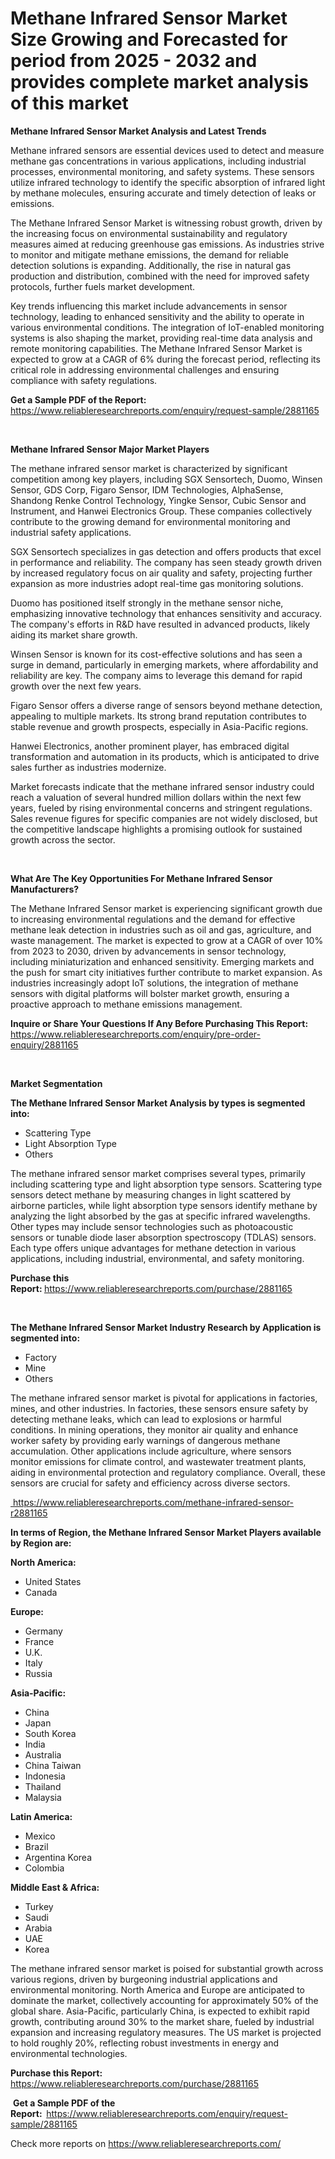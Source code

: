 <p><h1>Methane Infrared Sensor Market Size Growing and Forecasted for period from 2025 - 2032 and provides complete market analysis of this market</h1></p><p><strong>Methane Infrared Sensor Market Analysis and Latest Trends</strong></p>
<p><p>Methane infrared sensors are essential devices used to detect and measure methane gas concentrations in various applications, including industrial processes, environmental monitoring, and safety systems. These sensors utilize infrared technology to identify the specific absorption of infrared light by methane molecules, ensuring accurate and timely detection of leaks or emissions.</p><p>The Methane Infrared Sensor Market is witnessing robust growth, driven by the increasing focus on environmental sustainability and regulatory measures aimed at reducing greenhouse gas emissions. As industries strive to monitor and mitigate methane emissions, the demand for reliable detection solutions is expanding. Additionally, the rise in natural gas production and distribution, combined with the need for improved safety protocols, further fuels market development.</p><p>Key trends influencing this market include advancements in sensor technology, leading to enhanced sensitivity and the ability to operate in various environmental conditions. The integration of IoT-enabled monitoring systems is also shaping the market, providing real-time data analysis and remote monitoring capabilities. The Methane Infrared Sensor Market is expected to grow at a CAGR of 6% during the forecast period, reflecting its critical role in addressing environmental challenges and ensuring compliance with safety regulations.</p></p>
<p><strong>Get a Sample PDF of the Report:&nbsp;</strong> <a href="https://www.reliableresearchreports.com/enquiry/request-sample/2881165?utm_campaign=1674&utm_medium=2&utm_source=Github&utm_content=ia&utm_term=12032025&utm_id=methane-infrared-sensor">https://www.reliableresearchreports.com/enquiry/request-sample/2881165</a></p>
<p>&nbsp;</p>
<p><strong>Methane Infrared Sensor Major Market Players</strong></p>
<p><p>The methane infrared sensor market is characterized by significant competition among key players, including SGX Sensortech, Duomo, Winsen Sensor, GDS Corp, Figaro Sensor, IDM Technologies, AlphaSense, Shandong Renke Control Technology, Yingke Sensor, Cubic Sensor and Instrument, and Hanwei Electronics Group. These companies collectively contribute to the growing demand for environmental monitoring and industrial safety applications.</p><p>SGX Sensortech specializes in gas detection and offers products that excel in performance and reliability. The company has seen steady growth driven by increased regulatory focus on air quality and safety, projecting further expansion as more industries adopt real-time gas monitoring solutions.</p><p>Duomo has positioned itself strongly in the methane sensor niche, emphasizing innovative technology that enhances sensitivity and accuracy. The company's efforts in R&D have resulted in advanced products, likely aiding its market share growth.</p><p>Winsen Sensor is known for its cost-effective solutions and has seen a surge in demand, particularly in emerging markets, where affordability and reliability are key. The company aims to leverage this demand for rapid growth over the next few years.</p><p>Figaro Sensor offers a diverse range of sensors beyond methane detection, appealing to multiple markets. Its strong brand reputation contributes to stable revenue and growth prospects, especially in Asia-Pacific regions.</p><p>Hanwei Electronics, another prominent player, has embraced digital transformation and automation in its products, which is anticipated to drive sales further as industries modernize.</p><p>Market forecasts indicate that the methane infrared sensor industry could reach a valuation of several hundred million dollars within the next few years, fueled by rising environmental concerns and stringent regulations. Sales revenue figures for specific companies are not widely disclosed, but the competitive landscape highlights a promising outlook for sustained growth across the sector.</p></p>
<p>&nbsp;</p>
<p><strong>What Are The Key Opportunities For Methane Infrared Sensor Manufacturers?</strong></p>
<p><p>The Methane Infrared Sensor market is experiencing significant growth due to increasing environmental regulations and the demand for effective methane leak detection in industries such as oil and gas, agriculture, and waste management. The market is expected to grow at a CAGR of over 10% from 2023 to 2030, driven by advancements in sensor technology, including miniaturization and enhanced sensitivity. Emerging markets and the push for smart city initiatives further contribute to market expansion. As industries increasingly adopt IoT solutions, the integration of methane sensors with digital platforms will bolster market growth, ensuring a proactive approach to methane emissions management.</p></p>
<p><strong>Inquire or Share Your Questions If Any Before Purchasing This Report:</strong> <a href="https://www.reliableresearchreports.com/enquiry/pre-order-enquiry/2881165?utm_campaign=1674&utm_medium=2&utm_source=Github&utm_content=ia&utm_term=12032025&utm_id=methane-infrared-sensor">https://www.reliableresearchreports.com/enquiry/pre-order-enquiry/2881165</a></p>
<p>&nbsp;</p>
<p><strong>Market Segmentation</strong></p>
<p><strong>The Methane Infrared Sensor Market Analysis by types is segmented into:</strong></p>
<p><ul><li>Scattering Type</li><li>Light Absorption Type</li><li>Others</li></ul></p>
<p><p>The methane infrared sensor market comprises several types, primarily including scattering type and light absorption type sensors. Scattering type sensors detect methane by measuring changes in light scattered by airborne particles, while light absorption type sensors identify methane by analyzing the light absorbed by the gas at specific infrared wavelengths. Other types may include sensor technologies such as photoacoustic sensors or tunable diode laser absorption spectroscopy (TDLAS) sensors. Each type offers unique advantages for methane detection in various applications, including industrial, environmental, and safety monitoring.</p></p>
<p><strong>Purchase this Report:&nbsp;</strong><a href="https://www.reliableresearchreports.com/purchase/2881165?utm_campaign=1674&utm_medium=2&utm_source=Github&utm_content=ia&utm_term=12032025&utm_id=methane-infrared-sensor">https://www.reliableresearchreports.com/purchase/2881165</a></p>
<p>&nbsp;</p>
<p><strong>The Methane Infrared Sensor Market Industry Research by Application is segmented into:</strong></p>
<p><ul><li>Factory</li><li>Mine</li><li>Others</li></ul></p>
<p><p>The methane infrared sensor market is pivotal for applications in factories, mines, and other industries. In factories, these sensors ensure safety by detecting methane leaks, which can lead to explosions or harmful conditions. In mining operations, they monitor air quality and enhance worker safety by providing early warnings of dangerous methane accumulation. Other applications include agriculture, where sensors monitor emissions for climate control, and wastewater treatment plants, aiding in environmental protection and regulatory compliance. Overall, these sensors are crucial for safety and efficiency across diverse sectors.</p></p>
<p><a href="https://www.reliableresearchreports.com/methane-infrared-sensor-r2881165?utm_campaign=1674&utm_medium=2&utm_source=Github&utm_content=ia&utm_term=12032025&utm_id=methane-infrared-sensor">&nbsp;https://www.reliableresearchreports.com/methane-infrared-sensor-r2881165</a></p>
<p><strong>In terms of Region, the Methane Infrared Sensor Market Players available by Region are:</strong></p>
<p>
    <p> <strong> North America: </strong>
        <ul>
            <li>United States</li>
            <li>Canada</li>
        </ul>
        </p> 
    <p> <strong> Europe: </strong>
        <ul>
            <li>Germany</li>
            <li>France</li>
            <li>U.K.</li>
            <li>Italy</li>
            <li>Russia</li>
        </ul>
        </p> 
    <p> <strong> Asia-Pacific: </strong>
        <ul>
            <li>China</li>
            <li>Japan</li>
            <li>South Korea</li>
            <li>India</li>
            <li>Australia</li>
            <li>China Taiwan</li>
            <li>Indonesia</li>
            <li>Thailand</li>
            <li>Malaysia</li>
        </ul>
        </p> 
    <p> <strong> Latin America: </strong>
        <ul>
            <li>Mexico</li>
            <li>Brazil</li>
            <li>Argentina Korea</li>
            <li>Colombia</li>
        </ul>
        </p> 
    <p> <strong> Middle East & Africa: </strong>
        <ul>
            <li>Turkey</li>
            <li>Saudi</li>
            <li>Arabia</li>
            <li>UAE</li>
            <li>Korea</li>
        </ul>
    </p>
    </p>
<p><p>The methane infrared sensor market is poised for substantial growth across various regions, driven by burgeoning industrial applications and environmental monitoring. North America and Europe are anticipated to dominate the market, collectively accounting for approximately 50% of the global share. Asia-Pacific, particularly China, is expected to exhibit rapid growth, contributing around 30% to the market share, fueled by industrial expansion and increasing regulatory measures. The US market is projected to hold roughly 20%, reflecting robust investments in energy and environmental technologies.</p></p>
<p><strong>Purchase this Report: </strong><a href="https://www.reliableresearchreports.com/purchase/2881165?utm_campaign=1674&utm_medium=2&utm_source=Github&utm_content=ia&utm_term=12032025&utm_id=methane-infrared-sensor">https://www.reliableresearchreports.com/purchase/2881165</a></p>
<p>&nbsp;<strong>Get a Sample PDF of the Report:&nbsp;&nbsp;</strong><a href="https://www.reliableresearchreports.com/enquiry/request-sample/2881165?utm_campaign=1674&utm_medium=2&utm_source=Github&utm_content=ia&utm_term=12032025&utm_id=methane-infrared-sensor">https://www.reliableresearchreports.com/enquiry/request-sample/2881165</a></p>
<p><strong></strong></p>
<p>Check more reports on <a href="https://www.reliableresearchreports.com/?utm_campaign=1674&utm_medium=2&utm_source=Github&utm_content=ia&utm_term=12032025&utm_id=methane-infrared-sensor">https://www.reliableresearchreports.com/</a></p>